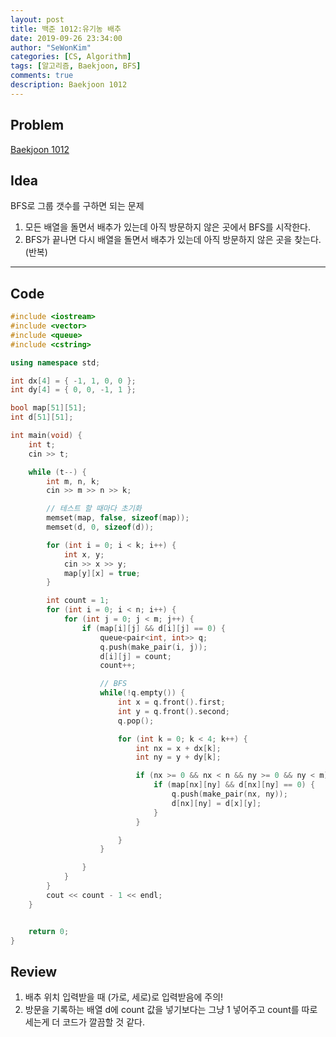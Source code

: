 ```yaml
---
layout: post
title: 백준 1012:유기농 배추
date: 2019-09-26 23:34:00
author: "SeWonKim"
categories: [CS, Algorithm]
tags: [알고리즘, Baekjoon, BFS]
comments: true
description: Baekjoon 1012
---
```


## Problem

[Baekjoon 1012](https://www.acmicpc.net/problem/1012)

## Idea

BFS로 그룹 갯수를 구하면 되는 문제

1. 모든 배열을 돌면서 배추가 있는데 아직 방문하지 않은 곳에서 BFS를 시작한다.
2. BFS가 끝나면 다시 배열을 돌면서 배추가 있는데 아직 방문하지 않은 곳을 찾는다. (반복)

---

## Code

```cpp
#include <iostream>
#include <vector>
#include <queue>
#include <cstring>

using namespace std;

int dx[4] = { -1, 1, 0, 0 };
int dy[4] = { 0, 0, -1, 1 };

bool map[51][51];
int d[51][51];

int main(void) {
	int t;
	cin >> t;

	while (t--) {
		int m, n, k;
		cin >> m >> n >> k;

		// 테스트 할 때마다 초기화
		memset(map, false, sizeof(map));
		memset(d, 0, sizeof(d));

		for (int i = 0; i < k; i++) {
			int x, y;
			cin >> x >> y;
			map[y][x] = true;
		}

		int count = 1;
		for (int i = 0; i < n; i++) {
			for (int j = 0; j < m; j++) {
				if (map[i][j] && d[i][j] == 0) {
					queue<pair<int, int>> q;
					q.push(make_pair(i, j));
					d[i][j] = count;
					count++;

					// BFS
					while(!q.empty()) {
						int x = q.front().first;
						int y = q.front().second;
						q.pop();

						for (int k = 0; k < 4; k++) {
							int nx = x + dx[k];
							int ny = y + dy[k];

							if (nx >= 0 && nx < n && ny >= 0 && ny < m) {
								if (map[nx][ny] && d[nx][ny] == 0) {
									q.push(make_pair(nx, ny));
									d[nx][ny] = d[x][y];
								}
							}

						}
					}

				}
			}
		}
		cout << count - 1 << endl;
	}


	return 0;
}
```

## Review

1. 배추 위치 입력받을 때 (가로, 세로)로 입력받음에 주의!
2. 방문을 기록하는 배열 d에 count 값을 넣기보다는 그냥 1 넣어주고 count를 따로 세는게 더 코드가 깔끔할 것 같다.
